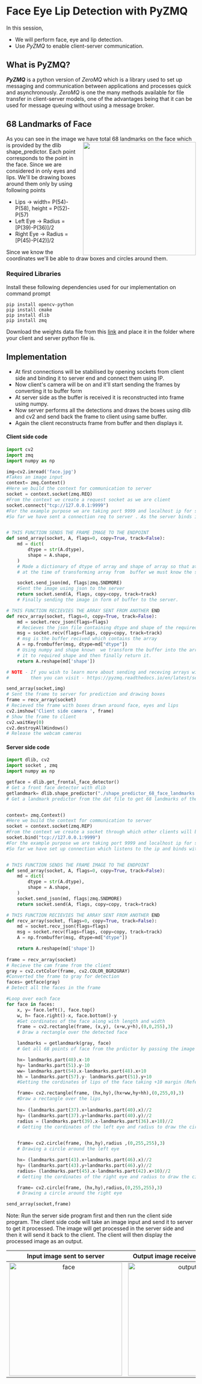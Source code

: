 # Face Eye Lip Detection with PyZMQ 



In this session,

- We will perform face, eye and lip detection.
- Use *PyZMQ* to enable client-server communication.



## What is PyZMQ?

***PyZMQ*** is a python version of *ZeroMQ* which is a library used to set up messaging and communication between applications and processes quick and asynchronously. *ZeroMQ* is one the many methods available for file transfer in client-server models, one of the advantages being that it can be used for message queuing without using a message broker.



## 68 Landmarks of Face
As you can see in the image we have total 68 
<img src="https://cdn-images-1.medium.com/max/800/1*AbEg31EgkbXSQehuNJBlWg.png" align=right width=300 height=300>
landmarks on the face which is provided by the dlib shape_predictor. Each point corresponds to the point in the face. Since we are considered in only eyes and lips. We'll be drawing boxes around them only by using following points

- Lips -> width= P(54)-P(58), height = P(52)-P(57)
- Left Eye -> Radius = [P(39)-P(36)]/2
- Right Eye -> Radius = [P(45)-P(42)]/2

Since we know the coordinates we'll be able to draw boxes and circles around them.



### Required Libraries

Install these following dependencies used for our implementation on command prompt

```
pip install opencv-python
pip install cmake
pip install dlib
pip install zmq
```

Download the weights data file from this [link](https://github.com/Learn-Write-Repeat/Open-contributions/blob/master/Anshuman_OpenCV/FaceDetection_PyZMQ/shape_predictor_68_face_landmarks.dat) and place it in the folder where your client and server python file is.

## Implementation

- At first connections will be stabilised by opening sockets from client side and binding it to server end and connect them using IP.
 - Now client's camera will be on and it'll start sending the frames by converting it to buffer form
 - At server side as the buffer is received it is reconstructed into frame using numpy.
 - Now server performs all the detections and draws the boxes using dlib and cv2 and send back the frame to client using same buffer.
 - Again the client reconstructs frame from buffer and then displays it.

#### Client side code

```python
import cv2
import zmq
import numpy as np

img=cv2.imread('face.jpg')
#Takes an image input 
context= zmq.Context()
#Here we build the context for communication to server
socket = context.socket(zmq.REQ)
#From the context we create a request socket as we are client 
socket.connect("tcp://127.0.0.1:9999")
#For the example purpose we are taking port 9999 and localhost ip for sake of demonstration
#So far we have sent a connection req to server . As the server binds it we then can communicate


# THIS FUNCTION SENDS THE FRAME IMAGE TO THE ENDPOINT
def send_array(socket, A, flags=0, copy=True, track=False):
    md = dict(
        dtype = str(A.dtype),
        shape = A.shape,
    )
    # Made a dictionary of dtype of array and shape of array so that at server side we know
    # at the time of transforming array from  buffer we must know the shape to get it back.

    socket.send_json(md, flags|zmq.SNDMORE)
    #Sent the image using json to the server
    return socket.send(A, flags, copy=copy, track=track)
    # Finally sending the image in form of buffer to the server.

# THIS FUNCTION RECIEVIES THE ARRAY SENT FROM ANOTHER END
def recv_array(socket, flags=0, copy=True, track=False):
    md = socket.recv_json(flags=flags)
    # Recieves the json file containing dtype and shape of the required array
    msg = socket.recv(flags=flags, copy=copy, track=track)
    # msg is the buffer recived which contains the array
    A = np.frombuffer(msg, dtype=md["dtype"])
    # Using numpy and shape known  we transform the buffer into the array and reshape
    # it to required shape and then finally return it.
    return A.reshape(md['shape'])

# NOTE - If you wish to learn more about sending and receving arrays with zmq
#        then you can visit - https://pyzmq.readthedocs.io/en/latest/serialization.html

send_array(socket,img)
# Sent the frame to server for prediction and drawing boxes
frame = recv_array(socket)
# Recieved the frame with boxes drawn around face, eyes and lips
cv2.imshow('Client side camera ', frame)
# Show the frame to client
cv2.waitKey(0)
cv2.destroyAllWindows()
# Release the webcam cameras
```



#### Server side code

```python
import dlib, cv2
import socket , zmq
import numpy as np

getface = dlib.get_frontal_face_detector()
# Get a front face detector with dlib
getlandmark= dlib.shape_predictor("./shape_predictor_68_face_landmarks.dat")
# Get a landmark predictor from the dat file to get 68 landmarks of the face


context= zmq.Context()
#Here we build the context for communication to server
socket = context.socket(zmq.REP)
#From the context we create a socket through which other clients will be connected 
socket.bind("tcp://127.0.0.1:9999")
#For the example purpose we are taking port 9999 and localhost ip for sake of demonstration
#So far we have set up connection which listens to the ip and binds with it.


# THIS FUNCTION SENDS THE FRAME IMAGE TO THE ENDPOINT
def send_array(socket, A, flags=0, copy=True, track=False):
    md = dict(
        dtype = str(A.dtype),
        shape = A.shape,
    )
    socket.send_json(md, flags|zmq.SNDMORE)
    return socket.send(A, flags, copy=copy, track=track)

# THIS FUNCTION RECIEVIES THE ARRAY SENT FROM ANOTHER END
def recv_array(socket, flags=0, copy=True, track=False):
    md = socket.recv_json(flags=flags)
    msg = socket.recv(flags=flags, copy=copy, track=track)
    A = np.frombuffer(msg, dtype=md["dtype"])

    return A.reshape(md['shape'])
    
frame = recv_array(socket)
# Recieve the cam frame from the client
gray = cv2.cvtColor(frame, cv2.COLOR_BGR2GRAY)
#Converted the frame to gray for detection
faces= getface(gray)
# Detect all the faces in the frame

#Loop over each face
for face in faces:
    x, y= face.left(), face.top()
    w, h= face.right()-x, face.bottom()-y
    #Get cordinates of the face along with length and width 
    frame = cv2.rectangle(frame, (x,y), (x+w,y+h),(0,0,255),3)
    # Draw a rectangle over the detected face

    landmarks = getlandmark(gray, face)
    # Get all 68 points of face from the prdictor by passing the image and face 

    hx= landmarks.part(48).x-10
    hy= landmarks.part(51).y-10
    ww= landmarks.part(54).x-landmarks.part(48).x+10
    hh = landmarks.part(57).y- landmarks.part(51).y+10
    #Getting the cordinates of lips of the face taking +10 margin (Refer to figure in the mardown file for landmard positions)

    frame= cv2.rectangle(frame, (hx,hy),(hx+ww,hy+hh),(0,255,0),3)
    #Draw a rectangle over the lips
    
    hx= (landmarks.part(37).x+landmarks.part(40).x)//2
    hy= (landmarks.part(37).y+landmarks.part(40).y)//2
    radius = (landmarks.part(39).x-landmarks.part(36).x+10)//2
    # Getting the cordinates of the left eye and radius to draw the circle
    

    frame= cv2.circle(frame, (hx,hy),radius ,(0,255,255),3)
    # Drawing a circle around the left eye  

    hx= (landmarks.part(43).x+landmarks.part(46).x)//2
    hy= (landmarks.part(43).y+landmarks.part(46).y)//2
    radius= (landmarks.part(45).x-landmarks.part(42).x+10)//2
    # Getting the cordinates of the right eye and radius to draw the circle

    frame= cv2.circle(frame, (hx,hy),radius,(0,255,255),3)
    # Drawing a circle around the right eye  

send_array(socket,frame)	
```

Note: Run the server side program first and then run the client side program. The client side code will take an image input and send it to server to get it processed. The image will get processed in the server side and then it will send it back to the client. The client will then display the processed image as an output.

Input image sent to server             | Output image received from server 
:-------------------------:|:-------------------------:
<img src="D:\face detect pyzmq\face.jpg" alt="face" width=300 height=300 />  | <img src="D:\face detect pyzmq\output.jpg" alt="output" width=300 height=300 /> 



